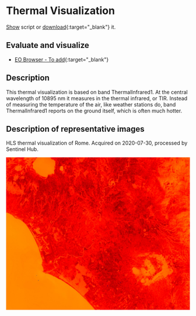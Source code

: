 # Thermal Visualization
<a href="#" id='togglescript'>Show</a> script or [download](script.js){:target="_blank"} it.
<div id='script_view' style="display:none">
{% highlight javascript %}
      {% include_relative script.js %}
{% endhighlight %}
</div>

## Evaluate and visualize

- [EO Browser - To add](){:target="_blank"}  

## Description

This thermal visualization is based on band ThermalInfrared1. At the central wavelength of 10895 nm it measures in the thermal infrared, or TIR. Instead of measuring the temperature of the air, like weather stations do, band ThermalInfrared1 reports on the ground itself, which is often much hotter.

## Description of representative images

HLS thermal visualization of Rome. Acquired on 2020-07-30, processed by Sentinel Hub. 

![HLS](fig/fig1.jpeg)


 